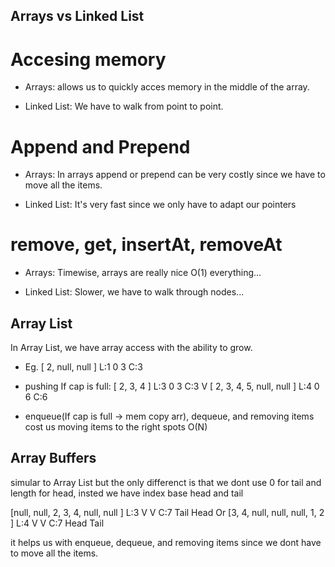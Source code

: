 ## Arrays vs Linked List

# Accesing memory
* Arrays:
allows us to quickly acces memory in the middle of the array.

* Linked List:
We have to walk from point to point.


# Append and Prepend
* Arrays:
In arrays append or prepend can be very costly since we have to move all the items.

* Linked List:
It's very fast since we only have to adapt our pointers


# remove, get, insertAt, removeAt
* Arrays:
Timewise, arrays are really nice O(1) everything...

* Linked List:
Slower, we have to walk through nodes... 


## Array List

In Array List, we have array access with the ability to grow.

- Eg.
 [ 2, null, null ]    L:1
 0               3    C:3


- pushing If cap is full:
 [ 2, 3, 4 ]     L:3
 0         3     C:3
      V
 [ 2, 3, 4, 5, null, null ]     L:4
 0                        6     C:6


- enqueue(If cap is full -> mem copy arr), dequeue, and removing items cost us moving items to the right spots O(N)

## Array Buffers

simular to Array List but the only differenct is that we dont use 0 for tail and length for head, insted we have index base head and tail


[null, null, 2, 3, 4, null, null ]     L:3
             V     V                   C:7
            Tail  Head
Or 
[3, 4, null, null, null, 1, 2 ]     L:4
    V                    V          C:7
   Head                 Tail  


it helps us with enqueue, dequeue, and removing items since we dont have to move all the items.